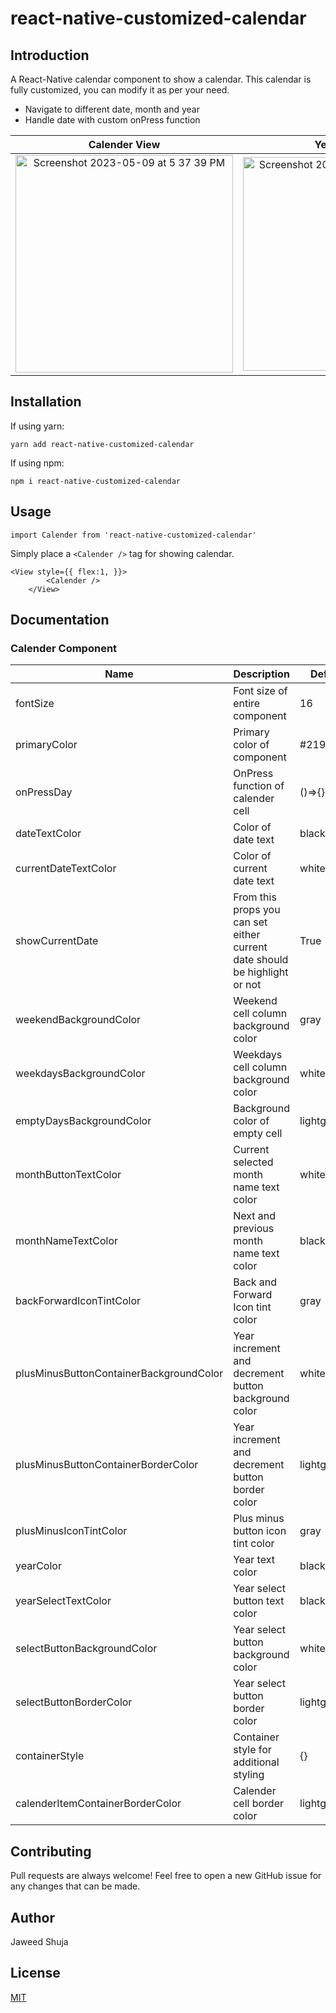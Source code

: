 # react-native-customized-calendar

## Introduction
A React-Native calendar component to show a calendar. This calendar is fully customized, you can modify it as per your need.
* Navigate to different date, month and year
* Handle date with custom onPress function

Calender View             |  Year Selection
:-------------------------:|:-------------------------:
<img width="348" alt="Screenshot 2023-05-09 at 5 37 39 PM" src="https://github.com/JamzWork/CustomComponents/assets/132579206/05523d75-6ed6-4f1a-8d2e-41a4b3dd5dc1">| <img width="342" alt="Screenshot 2023-05-09 at 5 57 48 PM" src="https://github.com/JamzWork/ProductsListing/assets/132579206/7ee4caf0-ee94-4a11-bc6f-cb4179490e0c">

## Installation

If using yarn:

```
yarn add react-native-customized-calendar
```

If using npm:

```
npm i react-native-customized-calendar
```


## Usage

```
import Calender from 'react-native-customized-calendar'
```

Simply place a `<Calender />` tag for showing calendar.

```
<View style={{ flex:1, }}>
        <Calender />
    </View>
```


## Documentation

### Calender Component
| Name                                    | Description                                                                   | Default    | Type    |
|-----------------------------------------|-------------------------------------------------------------------------------|------------|---------|
| fontSize                                | Font size of entire component                                                 | 16         | Int     |  
| primaryColor                            | Primary color of component                                                    | #2196F3    | String  | 
| onPressDay                              | OnPress function of calender cell                                             | ()=>{}     | Func    |
| dateTextColor                           | Color of date text                                                            | black      | String  | 
| currentDateTextColor                    | Color of current date text                                                    | white      | String  |
| showCurrentDate                         | From this props you can set either current date should be highlight or not    | True       | Bool    |
| weekendBackgroundColor                  | Weekend cell column background color                                          | gray       | String  |
| weekdaysBackgroundColor                 | Weekdays cell column background color                                         | white      | String  |
| emptyDaysBackgroundColor                | Background color of empty cell                                                | lightgray  | String  |
| monthButtonTextColor                    | Current selected month name text color                                        | white      | String  |
| monthNameTextColor                      | Next and previous month name text color                                       | black      | String  |
| backForwardIconTintColor                | Back and Forward Icon tint color                                              | gray       | String  |
| plusMinusButtonContainerBackgroundColor | Year increment and decrement button background color                          | whitesmoke | String  |
| plusMinusButtonContainerBorderColor     | Year increment and decrement button border color                              | lightgray  | String  |
| plusMinusIconTintColor                  | Plus minus button icon tint color                                             | gray       | String  |
| yearColor                               | Year text color                                                               | black      | String  |
| yearSelectTextColor                     | Year select button text color                                                 | black      | String  |
| selectButtonBackgroundColor             | Year select button background color                                           | whitesmoke | String  |
| selectButtonBorderColor                 | Year select button border color                                               | lightgray  | String  |
| containerStyle                          | Container style for additional styling                                        | {}         | Object  |
| calenderItemContainerBorderColor        | Calender cell border color                                                    | lightgray  | String  |

## Contributing
Pull requests are always welcome! Feel free to open a new GitHub issue for any changes that can be made.

## Author
Jaweed Shuja

## License
[MIT](./LICENSE)

